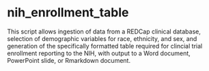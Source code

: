 # nih_enrollment_table

This script allows ingestion of data from a REDCap clinical database, 
selection of demographic variables for race, ethnicity, and sex,
and generation of the specifically formatted table required for 
clincial trial enrollment reporting to the NIH, with output to a 
Word document, PowerPoint slide, or Rmarkdown document.
